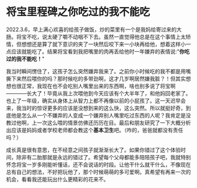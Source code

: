 # 将宝里程碑之你吃过的我不能吃
2022.3.6，早上满心欢喜的给孩子做饭，炒的菜里有一个是我妈给寄过来的大肠。将宝不吃，说太硬了嚼不动咽不下去。虽然一直觉得他总是在这个事情上太矫情，但想想还是算了就下意识的夹了一块然后咬下来一小块再给他，想着这样小一点应该就能吃了。结果将宝看到我把嘴里的肉再丢给他时一年嫌弃的表情说:"**你吃过的我不能吃！**"

我当时瞬间愣住了，这孩子怎么突然嫌弃我来了。之前你小时候吃的我不都是用嘴撕下来然后喂你的吗？那时候吃的多带劲啊，这才几岁啊居然嫌我脏？！但其实想想也很正常，我现在也不会吃别人嘴里出来的东西啊，啥也别多说了将宝啊————长大了！毕竟从我上次喂他到今天应该有个大半年了，和他妈回老家了。也上了一年级，确实从身体上从智力上都不再像以前的小屁孩了。这一天迟早会来，我当时的惊讶更多的应该是没想到来的这么快，这么突然。所以就挺好奇，到底他是怎么从一个不嫌弃的人变成一个嫌弃别人嘴里吃过东西的人呢？我肯定是没教过他啊，上一次这么喂的情景仿佛还历历在目。最后和朋友研究了一下大概分析出应该是妈妈或者学校老师都会教这个**基本卫生**吧。（咋的，爸爸就都没有责任吗？）

成长真是很有意思，在不经意之间孩子就渐渐长大了。如果你错过了这个体验时间，除非有二胎那就是永远的错过了。希望每个父母都能多陪陪孩子吧，我就特别怀念将宝一岁多刚能听懂话，还不会说话的时段。让他干什么就干什么，不像现在总有自己的想法，不好把玩他了，那个时候萌萌的多可爱啊。真希望有再来一次的机会，看看我还能玩出什么更精彩的花来不。